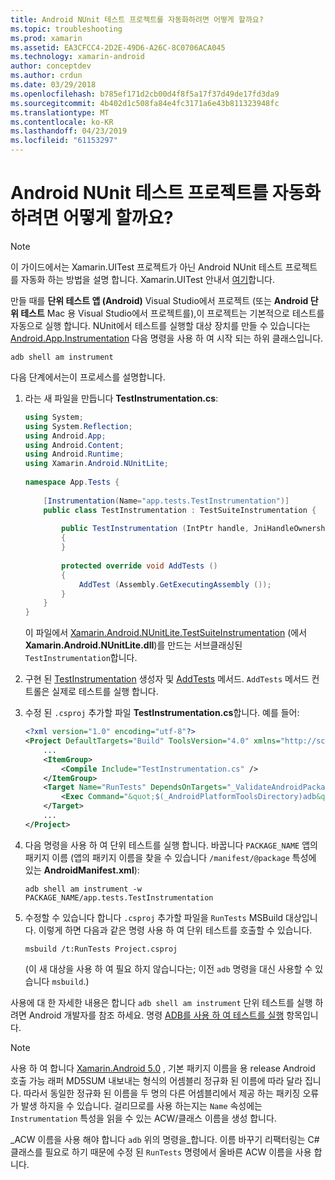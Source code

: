 ```yaml
---
title: Android NUnit 테스트 프로젝트를 자동화하려면 어떻게 할까요?
ms.topic: troubleshooting
ms.prod: xamarin
ms.assetid: EA3CFCC4-2D2E-49D6-A26C-8C0706ACA045
ms.technology: xamarin-android
author: conceptdev
ms.author: crdun
ms.date: 03/29/2018
ms.openlocfilehash: b785ef171d2cb00d4f8f5a17f37d49de17fd3da9
ms.sourcegitcommit: 4b402d1c508fa84e4fc3171a6e43b811323948fc
ms.translationtype: MT
ms.contentlocale: ko-KR
ms.lasthandoff: 04/23/2019
ms.locfileid: "61153297"
---
```

# <a name="how-do-i-automate-an-android-nunit-test-project"></a>Android NUnit 테스트 프로젝트를 자동화하려면 어떻게 할까요?

> [!NOTE]
> 이 가이드에서는 Xamarin.UITest 프로젝트가 아닌 Android NUnit 테스트 프로젝트를 자동화 하는 방법을 설명 합니다. Xamarin.UITest 안내서 [여기](https://docs.microsoft.com/appcenter/test-cloud/preparing-for-upload/uitest)합니다.

만들 때를 **단위 테스트 앱 (Android)** Visual Studio에서 프로젝트 (또는 **Android 단위 테스트** Mac 용 Visual Studio에서 프로젝트를),이 프로젝트는 기본적으로 테스트를 자동으로 실행 합니다.
NUnit에서 테스트를 실행할 대상 장치를 만들 수 있습니다는 [Android.App.Instrumentation](https://developer.xamarin.com/api/type/Android.App.Instrumentation/) 다음 명령을 사용 하 여 시작 되는 하위 클래스입니다. 

```shell
adb shell am instrument 
```

다음 단계에서는이 프로세스를 설명합니다.

1.  라는 새 파일을 만듭니다 **TestInstrumentation.cs**: 

    ```cs 
    using System;
    using System.Reflection;
    using Android.App;
    using Android.Content;
    using Android.Runtime;
    using Xamarin.Android.NUnitLite;
     
    namespace App.Tests {
     
        [Instrumentation(Name="app.tests.TestInstrumentation")]
        public class TestInstrumentation : TestSuiteInstrumentation {
     
            public TestInstrumentation (IntPtr handle, JniHandleOwnership transfer) : base (handle, transfer)
            {
            }
     
            protected override void AddTests ()
            {
                AddTest (Assembly.GetExecutingAssembly ());
            }
        }
    }
    ```
    이 파일에서 [Xamarin.Android.NUnitLite.TestSuiteInstrumentation](https://developer.xamarin.com/api/type/Xamarin.Android.NUnitLite.TestSuiteInstrumentation/) (에서 **Xamarin.Android.NUnitLite.dll**)를 만드는 서브클래싱된 `TestInstrumentation`합니다.

2.  구현 된 [TestInstrumentation](https://developer.xamarin.com/api/constructor/Xamarin.Android.NUnitLite.TestSuiteInstrumentation.TestSuiteInstrumentation/p/System.IntPtr/Android.Runtime.JniHandleOwnership/) 생성자 및 [AddTests](https://developer.xamarin.com/api/member/Xamarin.Android.NUnitLite.TestSuiteInstrumentation.AddTests%28%29) 메서드. `AddTests` 메서드 컨트롤은 실제로 테스트를 실행 합니다.

3.  수정 된 `.csproj` 추가할 파일 **TestInstrumentation.cs**합니다. 예를 들어:

    ```xml
    <?xml version="1.0" encoding="utf-8"?>
    <Project DefaultTargets="Build" ToolsVersion="4.0" xmlns="http://schemas.microsoft.com/developer/msbuild/2003">
        ...
        <ItemGroup>
            <Compile Include="TestInstrumentation.cs" />
        </ItemGroup>
        <Target Name="RunTests" DependsOnTargets="_ValidateAndroidPackageProperties">
            <Exec Command="&quot;$(_AndroidPlatformToolsDirectory)adb&quot; $(AdbTarget) $(AdbOptions) shell am instrument -w $(_AndroidPackage)/app.tests.TestInstrumentation" />
        </Target>
        ...
    </Project>
    ```

3.  다음 명령을 사용 하 여 단위 테스트를 실행 합니다. 바꿉니다 `PACKAGE_NAME` 앱의 패키지 이름 (앱의 패키지 이름을 찾을 수 있습니다 `/manifest/@package` 특성에 있는 **AndroidManifest.xml**):

    ```shell
    adb shell am instrument -w PACKAGE_NAME/app.tests.TestInstrumentation
    ```

4.  수정할 수 있습니다 합니다 `.csproj` 추가할 파일을 `RunTests` MSBuild 대상입니다. 이렇게 하면 다음과 같은 명령 사용 하 여 단위 테스트를 호출할 수 있습니다.

    ```shell
    msbuild /t:RunTests Project.csproj
    ```
    (이 새 대상을 사용 하 여 필요 하지 않습니다는; 이전 `adb` 명령을 대신 사용할 수 있습니다 `msbuild`.)

사용에 대 한 자세한 내용은 합니다 `adb shell am instrument` 단위 테스트를 실행 하려면 Android 개발자를 참조 하세요. 명령 [ADB를 사용 하 여 테스트를 실행](https://developer.android.com/studio/test/command-line.html#RunTestsDevice) 항목입니다.


> [!NOTE]
> 사용 하 여 합니다 [Xamarin.Android 5.0](https://developer.xamarin.com/releases/android/xamarin.android_5/xamarin.android_5.1/#Android_Callable_Wrapper_Naming) , 기본 패키지 이름을 용 release Android 호출 가능 래퍼 MD5SUM 내보내는 형식의 어셈블리 정규화 된 이름에 따라 달라 집니다. 따라서 동일한 정규화 된 이름을 두 명의 다른 어셈블리에서 제공 하는 패키징 오류가 발생 하지을 수 있습니다. 걸리므로를 사용 하는지는 `Name` 속성에는 `Instrumentation` 특성을 읽을 수 있는 ACW/클래스 이름을 생성 합니다.

_ACW 이름을 사용 해야 합니다 `adb` 위의 명령을_합니다.
이름 바꾸기 리팩터링는 C# 클래스를 필요로 하기 때문에 수정 된 `RunTests` 명령에서 올바른 ACW 이름을 사용 합니다.

